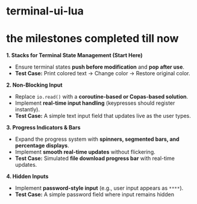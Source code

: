 # terminal-ui-lua
# the milestones completed till now
**1. Stacks for Terminal State Management (Start Here)**


- Ensure terminal states **push before modification** and **pop after use**.
- **Test Case:** Print colored text → Change color → Restore original color.

 **2. Non-Blocking Input**

- Replace `io.read()` with a **coroutine-based or Copas-based solution**.
- Implement **real-time input handling** (keypresses should register instantly).
- **Test Case:** A simple text input field that updates live as the user types.

**3. Progress Indicators & Bars**

- Expand the progress system with **spinners, segmented bars, and percentage displays**.
- Implement **smooth real-time updates** without flickering.
- **Test Case:** Simulated **file download progress bar** with real-time updates.

**4. Hidden Inputs**

- Implement **password-style input** (e.g., user input appears as `****`).
- **Test Case:** A simple password field where input remains hidden
